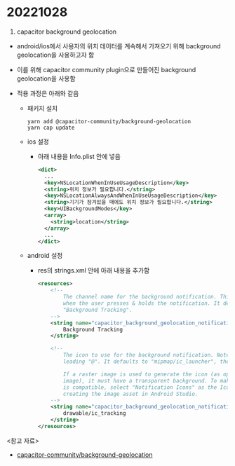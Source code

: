 # 20221028

1. capacitor background geolocation

- android/ios에서 사용자의 위치 데이터를 계속해서 가져오기 위해 background geolocation을 사용하고자 함
- 이를 위해 capacitor community plugin으로 만들어진 background geolocation을 사용함
- 적용 과정은 아래와 같음

  - 패키지 설치
    ```
    yarn add @capacitor-community/background-geolocation
    yarn cap update
    ```
  - ios 설정
    - 아래 내용을 Info.plist 안에 넣음
      ```xml
      <dict>
        ...
        <key>NSLocationWhenInUseUsageDescription</key>
        <string>위치 정보가 필요합니다.</string>
        <key>NSLocationAlwaysAndWhenInUseUsageDescription</key>
        <string>기기가 잠겨있을 때에도 위치 정보가 필요합니다.</string>
        <key>UIBackgroundModes</key>
        <array>
          <string>location</string>
        </array>
        ...
      </dict>
      ```
  - android 설정

    - res의 strings.xml 안에 아래 내용을 추가함

      ```xml
      <resources>
          <!--
              The channel name for the background notification. This will be visible
              when the user presses & holds the notification. It defaults to
              "Background Tracking".
          -->
          <string name="capacitor_background_geolocation_notification_channel_name">
              Background Tracking
          </string>

          <!--
              The icon to use for the background notification. Note the absence of a
              leading "@". It defaults to "mipmap/ic_launcher", the app's launch icon.

              If a raster image is used to generate the icon (as opposed to a vector
              image), it must have a transparent background. To make sure your image
              is compatible, select "Notification Icons" as the Icon Type when
              creating the image asset in Android Studio.
          -->
          <string name="capacitor_background_geolocation_notification_icon">
              drawable/ic_tracking
          </string>
      </resources>
      ```

<참고 자료>

- [capacitor-community/background-geolocation](https://github.com/capacitor-community/background-geolocation)
